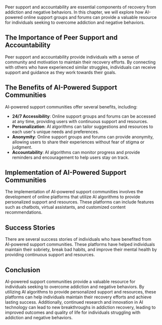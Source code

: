 
Peer support and accountability are essential components of recovery from addiction and negative behaviors. In this chapter, we will explore how AI-powered online support groups and forums can provide a valuable resource for individuals seeking to overcome addiction and negative behaviors.

The Importance of Peer Support and Accountability
-------------------------------------------------

Peer support and accountability provide individuals with a sense of community and motivation to maintain their recovery efforts. By connecting with others who have experienced similar struggles, individuals can receive support and guidance as they work towards their goals.

The Benefits of AI-Powered Support Communities
----------------------------------------------

AI-powered support communities offer several benefits, including:

* **24/7 Accessibility**: Online support groups and forums can be accessed at any time, providing users with continuous support and resources.
* **Personalization**: AI algorithms can tailor suggestions and resources to each user's unique needs and preferences.
* **Anonymity**: Online support groups and forums can provide anonymity, allowing users to share their experiences without fear of stigma or judgment.
* **Accountability**: AI algorithms can monitor progress and provide reminders and encouragement to help users stay on track.

Implementation of AI-Powered Support Communities
------------------------------------------------

The implementation of AI-powered support communities involves the development of online platforms that utilize AI algorithms to provide personalized support and resources. These platforms can include features such as chatbots, virtual assistants, and customized content recommendations.

Success Stories
---------------

There are several success stories of individuals who have benefited from AI-powered support communities. These platforms have helped individuals maintain their sobriety, break bad habits, and improve their mental health by providing continuous support and resources.

Conclusion
----------

AI-powered support communities provide a valuable resource for individuals seeking to overcome addiction and negative behaviors. By utilizing AI algorithms to provide personalized support and resources, these platforms can help individuals maintain their recovery efforts and achieve lasting success. Additionally, continued research and innovation in AI technology can lead to new breakthroughs in addiction recovery, leading to improved outcomes and quality of life for individuals struggling with addiction and negative behaviors.
